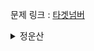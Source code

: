 문제 링크 : [타겟넘버](https://programmers.co.kr/learn/courses/30/lessons/43165)

<details>
<summary>정운산</summary>
<div markdown=“1”>
  
```python

from collections import deque
    
def solution(numbers, target):
    queue = deque()
    queue.append([0, -1])
    answer = 0
    while queue:
        number, idx = queue.popleft()
        idx += 1
        if idx < len(numbers):    
            queue.append([number+numbers[idx],idx])
            queue.append([number-numbers[idx],idx])
        else:
            if number == target:
                answer += 1
    return answer
```                              

</div>
</details>
